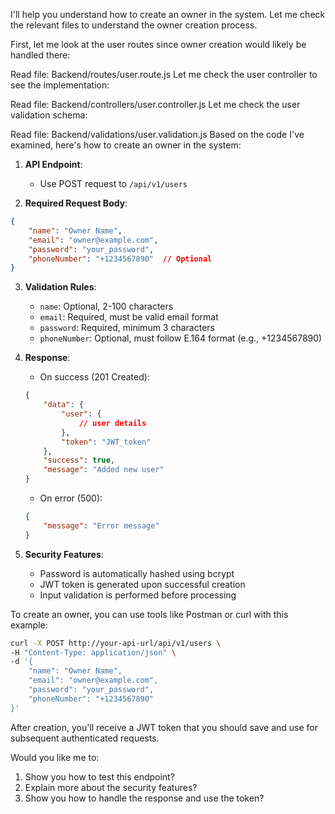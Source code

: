 I'll help you understand how to create an owner in the system. Let me check the relevant files to understand the owner creation process.

First, let me look at the user routes since owner creation would likely be handled there:

Read file: Backend/routes/user.route.js
Let me check the user controller to see the implementation:

Read file: Backend/controllers/user.controller.js
Let me check the user validation schema:

Read file: Backend/validations/user.validation.js
Based on the code I've examined, here's how to create an owner in the system:

1. **API Endpoint**: 
   - Use POST request to `/api/v1/users`

2. **Required Request Body**:
```json
{
    "name": "Owner Name",
    "email": "owner@example.com",
    "password": "your_password",
    "phoneNumber": "+1234567890"  // Optional
}
```

3. **Validation Rules**:
   - `name`: Optional, 2-100 characters
   - `email`: Required, must be valid email format
   - `password`: Required, minimum 3 characters
   - `phoneNumber`: Optional, must follow E.164 format (e.g., +1234567890)

4. **Response**:
   - On success (201 Created):
   ```json
   {
       "data": {
           "user": {
               // user details
           },
           "token": "JWT_token"
       },
       "success": true,
       "message": "Added new user"
   }
   ```
   - On error (500):
   ```json
   {
       "message": "Error message"
   }
   ```

5. **Security Features**:
   - Password is automatically hashed using bcrypt
   - JWT token is generated upon successful creation
   - Input validation is performed before processing

To create an owner, you can use tools like Postman or curl with this example:

```bash
curl -X POST http://your-api-url/api/v1/users \
-H "Content-Type: application/json" \
-d '{
    "name": "Owner Name",
    "email": "owner@example.com",
    "password": "your_password",
    "phoneNumber": "+1234567890"
}'
```

After creation, you'll receive a JWT token that you should save and use for subsequent authenticated requests.

Would you like me to:
1. Show you how to test this endpoint?
2. Explain more about the security features?
3. Show you how to handle the response and use the token?